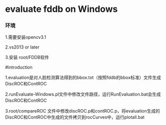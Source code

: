 evaluate fddb on Windows
====================================

### 环境

1.需要安装opencv3.1

2.vs2013 or later

3.安装 root/FDDB软件

#introduction

1.evaluation是对人脸检测算法得到的bbox.txt（按照fddb的bbox标准）文件生成DiscROC和ContROC

2.runEvaluate-Windows.pl文件中修改文件路径，运行RunEvaluation.bat会生成DiscROC和ContROC

3.root/compareROC 文件中修改discROC.p和contROC.p，将evaluation生成的DiscROC和ContROC中生成的文件拷贝到rocCurves中，运行plotall.bat

